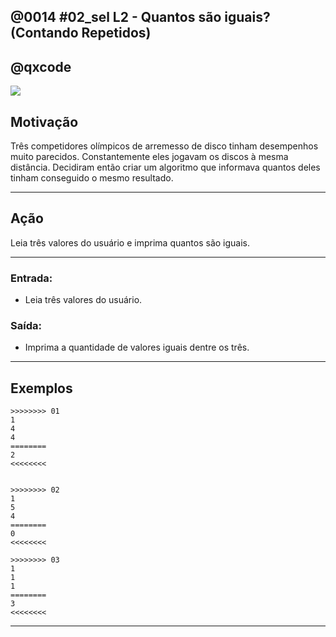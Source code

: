 ## @0014 #02_sel L2 - Quantos são iguais? (Contando Repetidos)
## @qxcode

![](capa.jpg)

## Motivação

Três competidores olímpicos de arremesso de disco tinham desempenhos muito parecidos. Constantemente eles jogavam os discos à mesma distância. Decidiram então criar um algoritmo que informava quantos deles tinham conseguido o mesmo resultado.

---

## Ação

Leia três valores do usuário e imprima quantos são iguais.

---
### Entrada:
- Leia três valores do usuário.
### Saída:
- Imprima a quantidade de valores iguais dentre os três.

---

## Exemplos

```
>>>>>>>> 01
1
4
4
========
2
<<<<<<<<


>>>>>>>> 02
1
5
4
========
0
<<<<<<<<

>>>>>>>> 03
1
1
1
========
3
<<<<<<<<
```

---

<!---
>>>>>>>> 04
1
3
3
========
2
<<<<<<<<


>>>>>>>> 05
4
4
4
========
3
<<<<<<<<


>>>>>>>> 06
1
5
1
========
2
<<<<<<<<


>>>>>>>> 07
1
3
2
========
0
<<<<<<<<


>>>>>>>> 08
6
5
4
========
0
<<<<<<<<

--->
